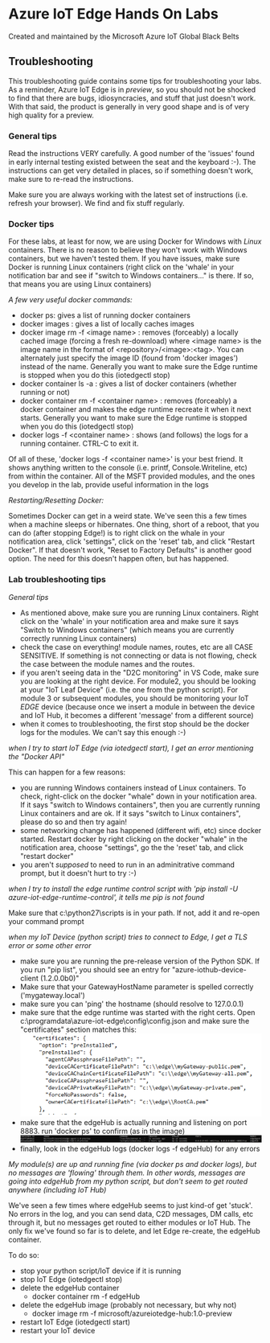 # Azure IoT Edge Hands On Labs

Created and maintained by the Microsoft Azure IoT Global Black Belts


## Troubleshooting

This troubleshooting guide contains some tips for troubleshooting your labs.  As a reminder, Azure IoT Edge is in *preview*, so you should not be shocked to find that there are bugs, idiosyncracies, and stuff that just doesn't work.  With that said, the product is generally in very good shape and is of very high quality for a preview.

### General tips

Read the instructions VERY carefully.  A good number of the 'issues' found in early internal testing existed between the seat and the keyboard :-).  The instructions can get very detailed in places, so if something doesn't work, make sure to re-read the instructions.

Make sure you are always working with the latest set of instructions (i.e. refresh your browser).  We find and fix stuff regularly.

### Docker tips

For these labs, at least for now, we are using Docker for Windows with *Linux* containers.  There is no reason to believe they won't work with Windows containers, but we haven't tested them.  If you have issues, make sure Docker is running Linux containers (right click on the 'whale' in your notification bar and see if "switch to Windows containers..." is there.  If so, that means you are using Linux containers)

_*A few very useful docker commands:*_

* docker ps:    gives a list of running docker containers
* docker images : gives a list of locally caches images
* docker image rm -f \<image name> :  removes (forceably) a locally cached image (forcing a fresh re-download) where \<image name> is the image name in the format of \<repository>/\<image>:\<tag>.  You can alternately just specify the image ID (found from 'docker images') instead of the name.  Generally you want to make sure the Edge runtime is stopped when you do this (iotedgectl stop)
* docker container ls -a : gives a list of docker containers (whether running or not) 
* docker container rm -f \<container name> :  removes (forceably) a docker container and makes the edge runtime recreate it when it next starts.  Generally you want to make sure the Edge runtime is stopped when you do this (iotedgectl stop)
* docker logs -f \<container name> : shows (and follows) the logs for a running container.  CTRL-C to exit it.

Of all of these, 'docker logs -f \<container name>' is your best friend.  It shows anything written to the console (i.e. printf, Console.Writeline, etc) from within the container.  All of the MSFT provided modules, and the ones you develop in the lab, provide useful information in the logs

_*Restarting/Resetting Docker:*_

Sometimes Docker can get in a weird state.  We've seen this a few times when a machine sleeps or hibernates.  One thing, short of a reboot, that you can do (after stopping Edge!) is to right click on the whale in your notification area, click 'settings", click on the 'reset' tab, and click "Restart Docker".  If that doesn't work, "Reset to Factory Defaults" is another good option.  The need for this doesn't happen often, but has happened.

### Lab troubleshooting tips

_*General tips*_

* As mentioned above, make sure you are running Linux containers.  Right click on the 'whale' in your notification area and make sure it says "Switch to Windows containers" (which means you are currently correctly running Linux containers)
* check the case on everything!  module names, routes, etc are all CASE SENSITIVE.  If something is not connecting or data is not flowing, check the case between the module names and the routes.
* if you aren't seeing data in the "D2C monitoring" in VS Code, make sure you are looking at the right device.  For module2, you should be looking at your "IoT Leaf Device" (i.e. the one from the python script).  For module 3 or subsequent modules, you should be monitoring your IoT *EDGE* device (because once we insert a module in between the device and IoT Hub, it becomes a different 'message' from a different source)
* when it comes to troubleshooting, the first stop should be the docker logs for the modules.  We can't say this enough :-)

_*when I try to start IoT Edge (via iotedgectl start), I get an error mentioning the "Docker API"*_

This can happen for a few reasons:
* you are running Windows containers instead of Linux containers.  To check, right-click on the docker "whale" down in your notification area.  If it says "switch to Windows containers", then you are currently running Linux containers and are ok.  If it says "switch to Linux containers", please do so and then try again!
* some networking change has happened (different wifi, etc) since docker started.  Restart docker by right clicking on the docker "whale" in the notification area, choose "settings", go the the 'reset' tab, and click "restart docker"
* you aren't *supposed* to need to run in an adminitrative command prompt, but it doesn't hurt to try :-)

_*when I try to install the edge runtime control script with 'pip install -U azure-iot-edge-runtime-control', it tells me pip is not found*_

Make sure that c:\python27\scripts is in your path.  If not, add it and re-open your command prompt

_*when my IoT Device (python script) tries to connect to Edge, I get a TLS error or some other error*_

* make sure you are running the pre-release version of the Python SDK.  If you run "pip list", you should see an entry for "azure-iothub-device-client (1.2.0.0b0)" 
* Make sure that your GatewayHostName parameter is spelled correctly ('mygateway.local')
* make sure you can 'ping' the hostname  (should resolve to 127.0.0.1)
* make sure that the edge runtime was started with the right certs.  Open c:\programdata\azure-iot-edge\config\config.json and make sure the "certificates" section matches this:
![edgecerts](/images/edgecerts.png)
* make sure that the edgeHub is actually running and listening on port 8883.  run 'docker ps' to confirm (as in the image)
![edgeHubrunning](/images/edgeHubrunning.png)
* finally, look in the edgeHub logs (docker logs -f edgeHub) for any errors

_*My module(s) are up and running fine (via docker ps and docker logs), but no messages are 'flowing' through them.  In other words, messages are going into edgeHub from my python script, but don't seem to get routed anywhere (including IoT Hub)*_

We've seen a few times where edgeHub seems to just kind-of get 'stuck'.  No errors in the log, and you can send data, C2D messages, DM calls, etc through it, but no messages get routed to either modules or IoT Hub.  The only fix we've found so far is to delete, and let Edge re-create, the edgeHub container.

To do so:
* stop your python script/IoT device if it is running
* stop IoT Edge (iotedgectl stop)
* delete the edgeHub container
    * docker container rm -f edgeHub
* delete the edgeHub image (probably not necessary, but why not)
    * docker image rm -f microsoft/azureiotedge-hub:1.0-preview
* restart IoT Edge (iotedgectl start)
* restart your IoT device










